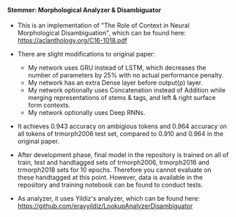 #### Stemmer: Morphological Analyzer & Disambiguator

- This is an implementation of "The Role of Context in Neural Morphological Disambiguation", which can be found here: https://aclanthology.org/C16-1018.pdf
- There are slight modifications to original paper:
	- My network uses GRU instead of LSTM, which decreases the number of parameters by 25% with no actual performance penalty.
	- My network has an extra Dense layer before output(p) layer.
	- My network optionally uses Concatenation instead of Addition while merging representations of stems & tags, and left & right surface form contexts.
	- My network optionally uses Deep RNNs.

- It achieves 0.943 accuracy on ambigious tokens and 0.964 accuracy on all tokens of trmorph2006 test set, compared to 0.910 and 0.964 in the original paper.
- After development phase, final model in the repository is trained on all of train, test and handtagged sets of trmorph2006, trmorph2016 and trmorph2018 sets for 10 epochs. Therefore you cannot evaluate on these handtagged at this point. However, data is available in the repository and training notebook can be found to conduct tests.
- As analyzer, it uses Yildiz's analyzer, which can be found here: https://github.com/erayyildiz/LookupAnalyzerDisambiguator